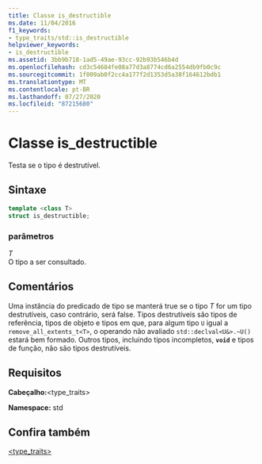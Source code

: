 ```yaml
---
title: Classe is_destructible
ms.date: 11/04/2016
f1_keywords:
- type_traits/std::is_destructible
helpviewer_keywords:
- is_destructible
ms.assetid: 3bb9b718-1ad5-49ae-93cc-92b93b546b4d
ms.openlocfilehash: cd3c54684fe08a77d3a8774cd6a2554db9fb0c9c
ms.sourcegitcommit: 1f009ab0f2cc4a177f2d1353d5a38f164612bdb1
ms.translationtype: MT
ms.contentlocale: pt-BR
ms.lasthandoff: 07/27/2020
ms.locfileid: "87215680"
---
```

# <a name="is_destructible-class"></a>Classe is_destructible

Testa se o tipo é destrutível.

## <a name="syntax"></a>Sintaxe

```cpp
template <class T>
struct is_destructible;
```

### <a name="parameters"></a>parâmetros

*T*\
O tipo a ser consultado.

## <a name="remarks"></a>Comentários

Uma instância do predicado de tipo se manterá true se o tipo *T* for um tipo destrutíveis, caso contrário, será false. Tipos destrutíveis são tipos de referência, tipos de objeto e tipos em que, para algum tipo `U` igual a `remove_all_extents_t<T>`, o operando não avaliado `std::declval<U&>.~U()` estará bem formado. Outros tipos, incluindo tipos incompletos, **`void`** e tipos de função, não são tipos destrutíveis.

## <a name="requirements"></a>Requisitos

**Cabeçalho:**\<type_traits>

**Namespace:** std

## <a name="see-also"></a>Confira também

[<type_traits>](../standard-library/type-traits.md)
